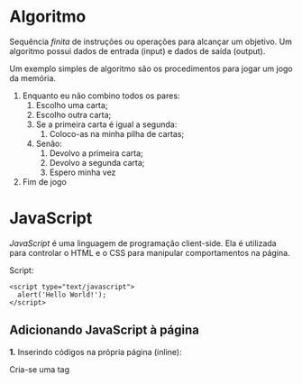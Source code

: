 # Algoritmo

Sequência *finita* de instruções ou operações para alcançar um objetivo. Um algoritmo possui dados de entrada (input) e dados de saída (output).

Um exemplo simples de algoritmo são os procedimentos para jogar um jogo da memória.

1. Enquanto eu não combino todos os pares:
    1. Escolho uma carta;
    2. Escolho outra carta;
    3. Se a primeira carta é igual a segunda:
        1. Coloco-as na minha pilha de cartas;
    4. Senão:
        1. Devolvo a primeira carta;
        2. Devolvo a segunda carta;
        3. Espero minha vez
2. Fim de jogo

# JavaScript

*JavaScript* é uma linguagem de programação client-side. Ela é utilizada para controlar o HTML e o CSS para manipular comportamentos na página.

Script:

    <script type="text/javascript">
      alert('Hello World!');
    </script>


## Adicionando JavaScript à página

**1.** Inserindo códigos na própria página (inline):

Cria-se uma tag <script>, informando que o valor do atributo 'type' é 'text/javascript', então, coloca-se o código JavaScript dentro dessa tag.

Exemplo:

    <script type="text/javascript">
      alert('Hello World!');
    </script>


**2.** Relacionando um arquivo externo na página:

Exemplo 1 - adicionando um JavaScript do nosso projeto:

    <script type="text/javascript" src="js/script.js"></script>

Exemplo 2 - adicionando um JavaScript da internet:

Nesse exemplo, é carregado o framework JavaScript jQuery disponibilizado pela Google por um serviço de hospedagem de libraries (bibliotecas) JavaScript. Disponível em https://developers.google.com/speed/libraries/devguide?hl=pt-br#jquery:

    <script type="text/javascript" src="//ajax.googleapis.com/ajax/libs/jquery/1.10.2/jquery.min.js"></script>


## Comentários no código

    // comentário de uma linha
 
    /* isto é um comentário longo
       de múltiplas linhas.
    */

## Variáveis

Uma variável referencia a um espaço na memória do computador utilizado para guardar informações que serão usadas em seus programas. Você usa variáveis como nomes simbólicos para os valores em sua aplicação. O nome das variáveis, chamados de identificadores, obedecem determinadas regras.

Um identificador JavaScript deve começar com uma letra, underline (_), ou cifrão ($); os caracteres subsequentes podem também ser números (0-9). Devido JavaScript ser case-sensitive, letras incluem caracteres de "A" a "Z" (maiúsculos) e caracteres de "a" a "z" (minúsculos).

Alguns nomes não podem ser utilizados para criação de variáveis pois estão reservados de alguma forma pela linguagem. São eles:

- __abstract__, __boolean__, __break__, __byte__, __case__, __catch__, __char__, __class__, __const__, __continue__, __default__, __do__, __double__, __else__, __extends__, __false__, __final__, __finally__, __float__, __for__, __function__, __goto__, __if__, __implements__, __import__, __in__, __instanceof__, __int__, __interface__, __long__, __native__, __new__, __null__, __package__, __private__, __protected__, __public__, __return__, __short__, __static__, __super__, __switch__, __synchronized__, __this__, __throws__, __transient__, __true__, __try__, __var__, __void__, __while__, __with__

### Declaração

Atualmente, são recomendados dois tipos de declarações em JavaScript.

__let__ - Declara uma variável local de escopo do bloco, opcionalmente, inicializando-a com um valor.

   let x = 1

__const__ - Declara uma constante de escopo de bloco, apenas de leitura.
   
   const x = 3;

### Variáveis Globais

Variáveis globais são propriedades do objeto global. Em páginas web o objeto global é a window, assim você pode configurar e acessar variáveis globais utilizando a sintaxe window.variavel. 

### Constantes

Você pode criar uma constante apenas de leitura por meio da palavra-chave const. A sintaxe de um identificador de uma constante é semelhante ao identificador de uma variável: deve começar com uma letra, sublinhado ou cifrão e pode conter caractere alfabético, numérico ou sublinhado.

    const PI = 3.14;

Uma constante não pode alterar seu valor por meio de uma atribuição ou ser declarada novamente enquanto o script está em execução. Deve ser inicializada com um valor.

As regras de escopo para as constantes são as mesmas para as váriaveis let de escopo de bloco. Se a palavra-chave const for omitida, presume-se que o identificador represente uma variável.

### Valores

Uma variável declarada usando a declaração var ou let sem especificar o valor inicial tem o valor  undefined.

    var a;
    console.log("O valor de a é " + a); // saída "O valor de a é undefined"

O valor undefined converte-se para NaN quando usado no contexto numérico.

    var a;
     console.log(a + 2);  // Avaliado como NaN

A propriedade global NaN é um valor especial que significa Not-A-Number (não é um número).

Quando você avalia uma variável nula, o valor nulo se comporta como 0 em contextos numéricos e como falso em contextos booleanos.

    var n = null;
    console.log(n * 32); // a saída para o console será 0.